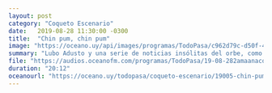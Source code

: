 ```yaml
---
layout: post
category: "Coqueto Escenario"
date:   2019-08-28 11:30:00 -0300
title:  "Chin pum, chin pum"
image: "https://oceano.uy/api/images/programas/TodoPasa/c962d79c-d50f-4632-b4ed-74d95140d8d8.jpg"
summary: "Lubo Adusto y una serie de noticias insólitas del orbe, como la tragedia del abuelo tailandés que le abrió la jaula a un leopardo. De paso, coletazos del intercambio audaz entre Mariana Nannis y Susana Giménez. Se viene el poema."
file: "https://audios.oceanofm.com/programas/TodoPasa/19-08-282amaanacoquetoescenario.mp3"
duration: "20:12"
oceanourl: "https://oceano.uy/todopasa/coqueto-escenario/19005-chin-pum-chin-pum"
---
```


